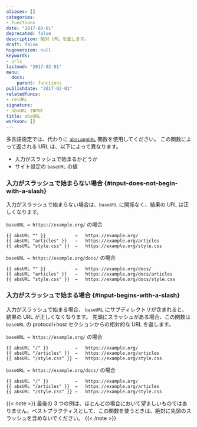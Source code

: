 ```yaml
---
aliases: []
categories:
- functions
date: "2017-02-01"
deprecated: false
description: 絶対 URL を返します。
draft: false
hugoversion: null
keywords:
- urls
lastmod: "2017-02-01"
menu:
  docs:
    parent: functions
publishdate: "2017-02-01"
relatedfuncs:
- relURL
signature:
- absURL INPUT
title: absURL
workson: []
---
```


多言語設定では、代わりに [`absLangURL`] 関数を使用してください。 この関数によって返される URL は、以下によって異なります。

- 入力がスラッシュで始まるかどうか
- サイト設定の `baseURL` の値

### 入力がスラッシュで始まらない場合 {#input-does-not-begin-with-a-slash}

入力がスラッシュで始まらない場合は、`baseURL` に関係なく、結果の URL は正しくなります。

`baseURL = https://example.org/` の場合

```go-html-template
{{ absURL "" }}           →   https://example.org/
{{ absURL "articles" }}   →   https://example.org/articles
{{ absURL "style.css" }}  →   https://example.org/style.css
```

`baseURL = https://example.org/docs/` の場合

```go-html-template
{{ absURL "" }}           →   https://example.org/docs/
{{ absURL "articles" }}   →   https://example.org/docs/articles
{{ absURL "style.css" }}  →   https://example.org/docs/style.css
```

### 入力がスラッシュで始まる場合 {#input-begins-with-a-slash}

入力がスラッシュで始まる場合、 `baseURL` にサブディレクトリが含まれると、結果の URL が正しくなくなります。 先頭にスラッシュがある場合、この関数は `baseURL` の protocol+host セクションからの相対的な URL を返します。

`baseURL = https://example.org/` の場合

```go-html-template
{{ absURL "/" }}          →   https://example.org/
{{ absURL "/articles" }}  →   https://example.org/articles
{{ absURL "/style.css" }} →   https://example.org/style.css
```

`baseURL = https://example.org/docs/` の場合

```go-html-template
{{ absURL "/" }}          →   https://example.org/
{{ absURL "/articles" }}  →   https://example.org/articles
{{ absURL "/style.css" }} →   https://example.org/style.css
```

{{< note >}}
最後の 3 つの例は、ほとんどの場合において望ましいものではありません。ベストプラクティスとして、この関数を使うときは、絶対に先頭のスラッシュを含めないでください。
{{< /note >}}

[`absLangURL`]: /function/abslangurl/
